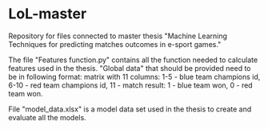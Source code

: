# LoL-master

Repository for files connected to master thesis "Machine Learning Techniques for predicting matches outcomes in e-sport games."

The file "Features function.py" contains all the function needed to calculate features used in the thesis. 
"Global data" that should be provided need to be in following format: matrix with 11 columns:
1-5 - blue team champions id,
6-10 - red team champions id,
11 - match result: 1 - blue team won, 0 - red team won.

File "model_data.xlsx" is a model data set used in the thesis to create and evaluate all the models.
